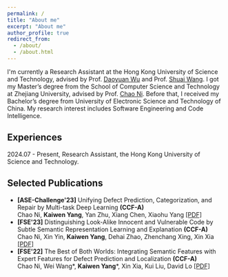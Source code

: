 ```yaml
---
permalink: /
title: "About me"
excerpt: "About me"
author_profile: true
redirect_from: 
  - /about/
  - /about.html
---
```

I'm currently a Research Assistant at the Hong Kong University of Science and Technology, advised by Prof. [Daoyuan Wu](https://daoyuan14.github.io/) and Prof. [Shuai Wang](https://home.cse.ust.hk/~shuaiw/). I got my Master’s degree from the School of Computer Science and Technology at Zhejiang University, advised by Prof. [Chao Ni](https://jacknichao.github.io/#/). Before that, I received my Bachelor’s degree from University of Electronic Science and Technology of China. My research interest includes Software Engineering and Code Intelligence.

## Experiences
2024.07 - Present, Research Assistant, the Hong Kong University of Science and Technology.


## Selected Publications

- **[ASE-Challenge'23]** Unifying Defect Prediction, Categorization, and Repair by Multi-task Deep Learning **(CCF-A)**  
Chao Ni, **Kaiwen Yang**, Yan Zhu, Xiang Chen, Xiaohu Yang   [\[PDF\]](https://kwyangg.github.io/files/Unifying_Defect_Prediction_Categorization_and_Repair_by_Multi-Task_Deep_Learning.pdf)
- **[FSE'23]** Distinguishing Look-Alike Innocent and Vulnerable Code by Subtle Semantic Representation Learning and Explanation **(CCF-A)**  
Chao Ni, Xin Yin, **Kaiwen Yang**, Dehai Zhao, Zhenchang Xing, Xin Xia  [\[PDF\]](https://kwyangg.github.io/files/Distinguishing_Look-Alike_Innocent_and_Vulnerable_Code_by_Subtle_Semantic_Representation_Learning_and_Explanation.pdf)
- **[FSE'22]** The Best of Both Worlds: Integrating Semantic Features with Expert Features for Defect Prediction and Localization **(CCF-A)**  
Chao Ni, Wei Wang\*, **Kaiwen Yang**\*, Xin Xia, Kui Liu, David Lo [\[PDF\]](https://kwyangg.github.io/files/The_Best_of_Both_Worlds-_Integrating_Semantic_Features_with_Expert_Features_for_Defect_Prediction_and_Localization.pdf)

<script type="text/javascript" id="clustrmaps" src="//clustrmaps.com/map_v2.js?d=QBUx2GXBM1_Ay7ST8EiOZ1CCqv_Dh6vcwbbU0n85KIg&cl=ffffff&w=a"></script>




